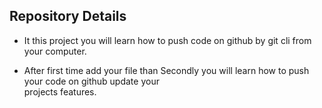 ## Repository Details

- It this project you will learn how to push code on github by git cli from your computer.

- After first time add your file than Secondly you will learn how to push your code on github update your  
  projects features.
